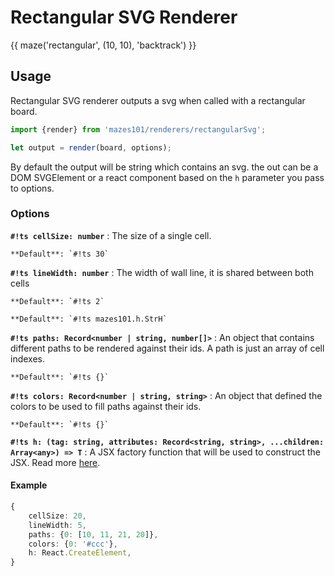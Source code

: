 # Rectangular SVG Renderer

{{ maze('rectangular', (10, 10), 'backtrack') }}

## Usage

Rectangular SVG renderer outputs a svg when called with a rectangular board.

```ts
import {render} from 'mazes101/renderers/rectangularSvg';

let output = render(board, options);
```

By default the output will be string which contains an svg. the out can be a DOM SVGElement or a react component based on the `h` parameter you pass to options.

### Options

**`#!ts cellSize: number`**
:   The size of a single cell. 

    **Default**: `#!ts 30`

**`#!ts lineWidth: number`**
:   The width of wall line, it is shared between both cells

    **Default**: `#!ts 2`
    
    **Default**: `#!ts mazes101.h.StrH`

**`#!ts paths: Record<number | string, number[]>`**
:   An object that contains different paths to be rendered against their ids. A path is just an array of cell indexes.
    
    **Default**: `#!ts {}`

**`#!ts colors: Record<number | string, string>`**
:   An object that defined the colors to be used to fill paths against their ids.
    
    **Default**: `#!ts {}`

**`#!ts h: (tag: string, attributes: Record<string, string>, ...children: Array<any>) => T`**
:   A JSX factory function that will be used to construct the JSX. Read more [here](hfunction.md).

#### Example

```ts
{
    cellSize: 20,
    lineWidth: 5,
    paths: {0: [10, 11, 21, 20]},
    colors: {0: '#ccc'},
    h: React.CreateElement,
}
```
